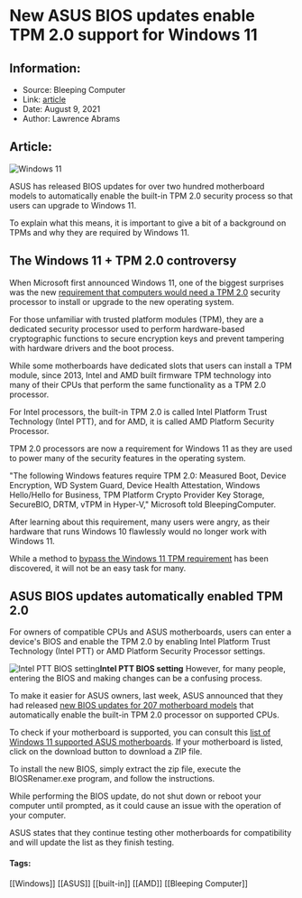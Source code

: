 # New ASUS BIOS updates enable TPM 2.0 support for Windows 11
### 

## Information:
+ Source: Bleeping Computer
+ Link: [article](https://www.bleepingcomputer.com/news/microsoft/new-asus-bios-updates-enable-tpm-20-support-for-windows-11/)
+ Date: August 9, 2021
+ Author: Lawrence Abrams


## Article:
![Windows 11](https://www.bleepstatic.com/content/hl-images/2021/08/09/windows-11-square-text.jpg)


ASUS has released BIOS updates for over two hundred motherboard models to automatically enable the built-in TPM 2.0 security process so that users can upgrade to Windows 11.


To explain what this means, it is important to give a bit of a background on TPMs and why they are required by Windows 11.



The Windows 11 + TPM 2.0 controversy
------------------------------------


When Microsoft first announced Windows 11, one of the biggest surprises was the new [requirement that computers would need a TPM 2.0](https://www.bleepingcomputer.com/news/microsoft/windows-11-wont-work-without-a-tpm-what-you-need-to-know/) security processor to install or upgrade to the new operating system.


For those unfamiliar with trusted platform modules (TPM), they are a dedicated security processor used to perform hardware-based cryptographic functions to secure encryption keys and prevent tampering with hardware drivers and the boot process.


While some motherboards have dedicated slots that users can install a TPM module, since 2013, Intel and AMD built firmware TPM technology into many of their CPUs that perform the same functionality as a TPM 2.0 processor.


For Intel processors, the built-in TPM 2.0 is called Intel Platform Trust Technology (Intel PTT), and for AMD, it is called AMD Platform Security Processor.


TPM 2.0 processors are now a requirement for Windows 11 as they are used to power many of the security features in the operating system.


"The following Windows features require TPM 2.0: Measured Boot, Device Encryption, WD System Guard, Device Health Attestation, Windows Hello/Hello for Business, TPM Platform Crypto Provider Key Storage, SecureBIO, DRTM, vTPM in Hyper-V," Microsoft told BleepingComputer.


After learning about this requirement, many users were angry, as their hardware that runs Windows 10 flawlessly would no longer work with Windows 11.


While a method to [bypass the Windows 11 TPM requirement](https://www.bleepingcomputer.com/news/microsoft/how-to-bypass-the-windows-11-tpm-20-requirement/) has been discovered, it will not be an easy task for many.


ASUS BIOS updates automatically enabled TPM 2.0
-----------------------------------------------


For owners of compatible CPUs and ASUS motherboards, users can enter a device's BIOS and enable the TPM 2.0 by enabling Intel Platform Trust Technology (Intel PTT) or AMD Platform Security Processor settings.



![Intel PTT BIOS setting](https://www.bleepstatic.com/images/news/hardware/asus-ptt-support.jpg)**Intel PTT BIOS setting**
However, for many people, entering the BIOS and making changes can be a confusing process.


To make it easier for ASUS owners, last week, ASUS announced that they had released [new BIOS updates for 207 motherboard models](https://www.asus.com/microsite/motherboard/ASUS-motherboards-Win11-ready/) that automatically enable the built-in TPM 2.0 processor on supported CPUs.


To check if your motherboard is supported, you can consult this [list of Windows 11 supported ASUS motherboards](http://www.asus.com/microsite/motherboard/ASUS-motherboards-Win11-ready/). If your motherboard is listed, click on the download button to download a ZIP file.


To install the new BIOS, simply extract the zip file, execute the BIOSRenamer.exe program, and follow the instructions.


While performing the BIOS update, do not shut down or reboot your computer until prompted, as it could cause an issue with the operation of your computer.


ASUS states that they continue testing other motherboards for compatibility and will update the list as they finish testing.




#### Tags:
[[Windows]] [[ASUS]] [[built-in]] [[AMD]] [[Bleeping Computer]]
